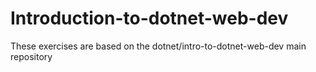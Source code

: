 # Introduction-to-dotnet-web-dev
These exercises are based on the dotnet/intro-to-dotnet-web-dev main repository

